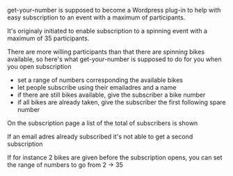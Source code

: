 get-your-number is  supposed to become a Wordpress plug-in to help with easy subscription to an event with a maximum of participants.

It's originaly initiated to enable subscription to a spinning event with a maximum of 35 participants.

There are more willing participants than that there are spinning bikes available, so here's what get-your-number is supposed to do for you when you open subscription

- set a range of numbers corresponding the available bikes
- let people subscribe using their emailadres and a name
- if there are still bikes available, give the subscriber a bike number
- if all bikes are already taken, give the subscriber the first following spare number

On the subscription page a list of the total of subscribers is shown

If an email adres already subscribed it's not able to get a second subscription

If for instance 2 bikes are given before the subscription opens, you can set the range of numbers to go from 2 -> 35